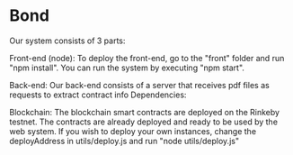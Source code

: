 # Bond

Our system consists of 3 parts:

Front-end (node):
To deploy the front-end, go to the "front" folder and run "npm install".
You can run the system by executing "npm start".

Back-end:
Our back-end consists of a server that receives pdf files as requests to extract
contract info
Dependencies:

Blockchain:
The blockchain smart contracts are deployed on the Rinkeby testnet. The contracts
are already deployed and ready to be used by the web system. If you wish to deploy
your own instances, change the deployAddress in utils/deploy.js and run
"node utils/deploy.js"
